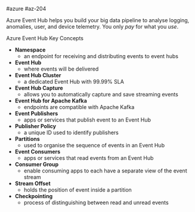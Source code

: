 #azure #az-204 

Azure Event Hub helps you build your big data pipeline to analyse logging, anomalies, user, and device telemetry.
You only *pay* for what you *use*.

Azure Event Hub Key Concepts
- **Namespace**
	- an endpoint for receiving and distributing events to event hubs
- **Event Hub**
	- where events will be delivered
- **Event Hub Cluster**
	- a dedicated Event Hub with 99.99% SLA
- **Event Hub Capture**
	- allows you to automatically capture and save streaming events
- **Event Hub for Apache Kafka**
	- endpoints are compatible with Apache Kafka
- **Event Publishers**
	- apps or services that publish event to an Event Hub
- **Publisher Policy**
	- a unique ID used to identify publishers
- **Partitions**
	- used to organise the sequence of events in an Event Hub
- **Event Consumers**
	- apps or services that read events from an Event Hub
- **Consumer Group**
	- enable consuming apps to each have a separate view of the event stream
- **Stream Offset**
	- holds the position of event inside a partition
- **Checkpointing**
	- process of distinguishing between read and unread events